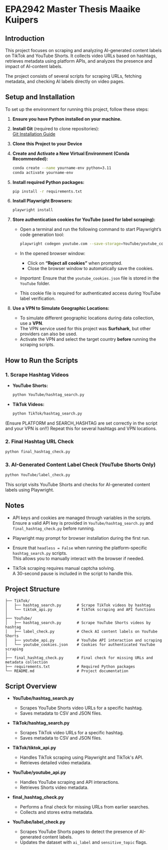 # EPA2942 Master Thesis Maaike Kuipers

## Introduction
This project focuses on scraping and analyzing AI-generated content labels on TikTok and YouTube Shorts. It collects video URLs based on hashtags, retrieves metadata using platform APIs, and analyzes the presence and impact of AI-content labels.

The project consists of several scripts for scraping URLs, fetching metadata, and checking AI labels directly on video pages.

## Setup and Installation  

To set up the environment for running this project, follow these steps:

1. **Ensure you have Python installed on your machine.**

2. **Install Git** (required to clone repositories):  
   [Git Installation Guide](https://github.com/git-guides/install-git)

3. **Clone this Project to your Device**  

4. **Create and Activate a New Virtual Environment (Conda Recommended):**  
   ```bash
   conda create --name yourname-env python=3.11
   conda activate yourname-env
   ```

5. **Install required Python packages:**  
   ```bash
   pip install -r requirements.txt
   ```
6. **Install Playwright Browsers:**
   ```bash
   playwright install
   ```
7. **Store authentication cookies for YouTube (used for label scraping):**  
   - Open a terminal and run the following command to start Playwright’s code generation tool:  
     ```bash
     playwright codegen youtube.com --save-storage=YouTube/youtube_cookies.json
     ```
   - In the opened browser window:  
     - Click on **“Reject all cookies”** when prompted.  
     - Close the browser window to automatically save the cookies.

   - *Important:* Ensure that the `youtube_cookies.json` file is stored in the `YouTube` folder.  
   - This cookie file is required for authenticated access during YouTube label verification.
  
8. **Use a VPN to Simulate Geographic Locations:**  
   - To simulate different geographic locations during data collection, use a **VPN**.  
   - The VPN service used for this project was **Surfshark**, but other providers can also be used.  
   - Activate the VPN and select the target country **before** running the scraping scripts.

## How to Run the Scripts  

### 1. Scrape Hashtag Videos  

- **YouTube Shorts:**  
  ```bash
  python YouTube/hashtag_search.py
  ```
- **TikTok Videos:**
  ```bash
  python TikTok/hashtag_search.py
  ```
  
(Ensure PLATFORM and SEARCH_HASHTAG are set correctly in the script and your VPN is on!!) Repeat this for several hashtags and VPN locations.

### 2. Final Hashtag URL Check  
  ```bash
  python final_hashtag_check.py
  ``` 

### 3. AI-Generated Content Label Check (YouTube Shorts Only)
  ```bash
  python YouTube/label_check.py
  ```

This script visits YouTube Shorts and checks for AI-generated content labels using Playwright.

## Notes  

- API keys and cookies are managed through variables in the scripts.  
  Ensure a valid API key is provided in `YouTube/hashtag_search.py` and `final_hashtag_check.py` before running.

- Playwright may prompt for browser installation during the first run.

- Ensure that `headless = False` when running the platform-specific `hashtag_search.py` scripts.  
  This allows you to manually interact with the browser if needed.

- TikTok scraping requires manual captcha solving.  
  A 30-second pause is included in the script to handle this.


## Project Structure  
```plaintext
├── TikTok/
│   ├── hashtag_search.py       # Scrape TikTok videos by hashtag
│   └── tiktok_api.py           # TikTok scraping and API functions
│
├── YouTube/
│   ├── hashtag_search.py       # Scrape YouTube Shorts videos by hashtag
│   ├── label_check.py          # Check AI content labels on YouTube Shorts
│   ├── youtube_api.py          # YouTube API interaction and scraping
│   └── youtube_cookies.json    # Cookies for authenticated YouTube scraping
│
├── final_hashtag_check.py      # Final check for missing URLs and metadata collection
├── requirements.txt            # Required Python packages
└── README.md                   # Project documentation
```

## Script Overview  

- **YouTube/hashtag_search.py**  
  - Scrapes YouTube Shorts video URLs for a specific hashtag.  
  - Saves metadata to CSV and JSON files.

- **TikTok/hashtag_search.py**  
  - Scrapes TikTok video URLs for a specific hashtag.  
  - Saves metadata to CSV and JSON files.
 
- **TikTok/tiktok_api.py**  
  - Handles TikTok scraping using Playwright and TikTok's API.  
  - Retrieves detailed video metadata.

- **YouTube/youtube_api.py**  
  - Handles YouTube scraping and API interactions.  
  - Retrieves Shorts video metadata.

- **final_hashtag_check.py**  
  - Performs a final check for missing URLs from earlier searches.  
  - Collects and stores extra metadata.

- **YouTube/label_check.py**  
  - Scrapes YouTube Shorts pages to detect the presence of AI-generated content labels.  
  - Updates the dataset with `ai_label` and `sensitive_topic` flags.
